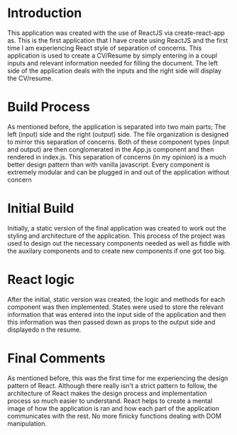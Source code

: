 # Introduction
This application was created with the use of ReactJS via create-react-app as. This is the first application that I have create using ReactJS and the first time I am experiencing React style of separation of concerns. This application is used to create a CV/Resume by simply entering in a coupl inputs and relevant information needed for filling the document. The left side of the application deals with the inputs and the right side will display the CV/resume.

# Build Process
As mentioned before, the application is separated into two main parts; The left (input) side and the right (output) side. The file organization is designed to mirror this separation of concerns. Both of these component types (input and output) are then conglomerated in the App.js component and then rendered in index.js. This separation of concerns (in my opinion) is a much better design pattern than with vanilla javascript. Every component is extremely modular and can be plugged in and out of the application without concern

# Initial Build
Initially, a static version of the final application was created to work out the styling and architecture of the application. This process of the project was used to design out the necessary components needed as well as fiddle with the auxilary components and to create new components if one got too big. 

# React logic
After the initial, static version was created, the logic and methods for each component was then implemented. States were used to store the relevant information that was entered into the input side of the application and then this information was then passed down as props to the output side and displayedo n the resume.

# Final Comments
As mentioned before, this was the first time for me experiencing the design pattern of React. Although there really isn't a strict pattern to follow, the architecture of React makes the design process and implementation process so much easier to understand. React helps to create a mental image of how the application is ran and how each part of the application communicates with the rest. No more finicky functions dealing with DOM manipulation. 
